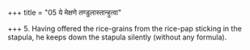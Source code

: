 +++
title = "05 ये मेक्षणे तण्डुलास्तान्हुत्वा"

+++
5. Having offered the rice-grains from the rice-pap sticking in the stapula, he keeps down the stapula silently (without any formula).  
